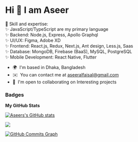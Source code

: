 Hi 👋 I am Aseer
================================

🎯 Skill and expertise:<br> ✨ JavaScript/TypeScript are my primary language<br> ✨ Backend: Node.js, Express, Apollo Graphql <br> ✨ UI/UX: Figma, Adobe XD<br> ✨ Frontend: React.js, Redux, Next.js, Ant design, Less.js, Saas<br> ✨ Database: MongoDB, Firebase (BaaS), MySQL, PostgreSQL<br> ✨ Mobile Development: React Native, Flutter<br>

* 🌍  I'm based in Dhaka, Bangladesh
* ✉️  You can contact me at [aseeralfaisal@gmail.com](mailto:aseeralfaisal@gmail.com)
* 🤝  I'm open to collaborating on Interesting projects

### Badges

<b>My GitHub Stats</b>

<a href="http://www.github.com/aseeralfaisal">![Aseers's GitHub stats](https://github-readme-stats.vercel.app/api?username=aseeralfaisal&show_icons=true&theme=radical)

<a href="http://www.github.com/aseeralfaisal"><img src="https://github-readme-streak-stats.herokuapp.com/?user=aseeralfaisal&stroke=ffffff&background=181824&ring=0891b2&fire=0891b2&currStreakNum=ffffff&currStreakLabel=0891b2&sideNums=ffffff&sideLabels=ffffff&dates=ffffff&hide_border=true" /></a>

<a href="http://www.github.com/aseeralfaisal"><img src="https://activity-graph.herokuapp.com/graph?username=aseeralfaisal&bg_color=181824&color=ffffff&line=facc15&point=ffffff&area_color=181824&area=true&hide_border=true&custom_title=GitHub%20Commits%20Graph" alt="GitHub Commits Graph" /></a>
